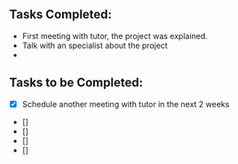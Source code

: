 ## Tasks Completed:
* First meeting with tutor, the project was explained.
* Talk with an specialist about the project
* 
## Tasks to be Completed:
- [X] Schedule another meeting with tutor in the next 2 weeks
- [] 
- [] 
- [] 
- [] 
